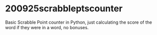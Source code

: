 # 200925scrabbleptscounter
Basic Scrabble Point counter in Python, just calculating the score of the word if they were in a word, no bonuses.
